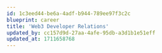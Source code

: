 ```yaml
---
id: 1c3eed44-be6a-4adf-b944-789ee97f3c2c
blueprint: career
title: 'Web3 Developer Relations'
updated_by: cc157d9d-27aa-4afe-95db-a3d1b1e51eff
updated_at: 1711658768
---
```

